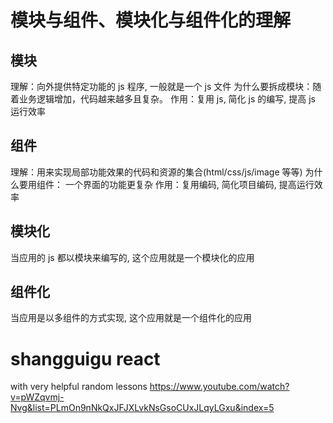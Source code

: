 # 模块与组件、模块化与组件化的理解

## 模块

理解：向外提供特定功能的 js 程序, 一般就是一个 js 文件
为什么要拆成模块：随着业务逻辑增加，代码越来越多且复杂。
作用：复用 js, 简化 js 的编写, 提高 js 运行效率

## 组件

理解：用来实现局部功能效果的代码和资源的集合(html/css/js/image 等等)
为什么要用组件： 一个界面的功能更复杂
作用：复用编码, 简化项目编码, 提高运行效率

## 模块化

当应用的 js 都以模块来编写的, 这个应用就是一个模块化的应用

## 组件化

当应用是以多组件的方式实现, 这个应用就是一个组件化的应用

# shangguigu react

with very helpful random lessons
https://www.youtube.com/watch?v=pWZqvmj-Nvg&list=PLmOn9nNkQxJFJXLvkNsGsoCUxJLqyLGxu&index=5
